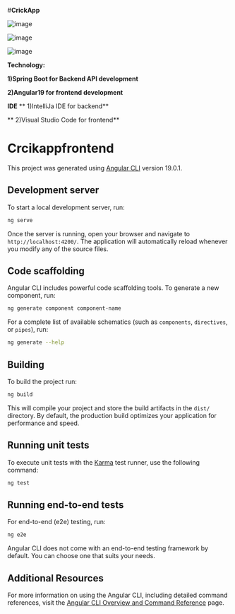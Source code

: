 #**CrickApp**

![image](https://github.com/user-attachments/assets/bf60e68a-0f1e-47f9-a705-b98dc3cca1dd)


![image](https://github.com/user-attachments/assets/887a5ff8-5b59-4039-9be7-a449c3a8eace)


![image](https://github.com/user-attachments/assets/fc172f69-4887-4b36-a5c1-25c3d4bfa331)

**Technology:**

**1)Spring Boot for Backend API development**

**2)Angular19 for frontend development**

  **IDE**
** 1)IntelliJa IDE for backend**

** 2)Visual Studio Code for frontend**



# Crcikappfrontend

This project was generated using [Angular CLI](https://github.com/angular/angular-cli) version 19.0.1.

## Development server

To start a local development server, run:

```bash
ng serve
```

Once the server is running, open your browser and navigate to `http://localhost:4200/`. The application will automatically reload whenever you modify any of the source files.

## Code scaffolding

Angular CLI includes powerful code scaffolding tools. To generate a new component, run:

```bash
ng generate component component-name
```

For a complete list of available schematics (such as `components`, `directives`, or `pipes`), run:

```bash
ng generate --help
```

## Building

To build the project run:

```bash
ng build
```

This will compile your project and store the build artifacts in the `dist/` directory. By default, the production build optimizes your application for performance and speed.

## Running unit tests

To execute unit tests with the [Karma](https://karma-runner.github.io) test runner, use the following command:

```bash
ng test
```

## Running end-to-end tests

For end-to-end (e2e) testing, run:

```bash
ng e2e
```

Angular CLI does not come with an end-to-end testing framework by default. You can choose one that suits your needs.

## Additional Resources

For more information on using the Angular CLI, including detailed command references, visit the [Angular CLI Overview and Command Reference](https://angular.dev/tools/cli) page.


